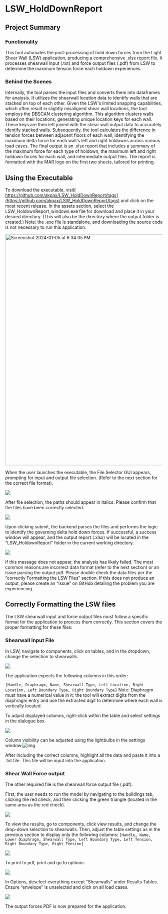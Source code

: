 # LSW_HoldDownReport


## Project Summary


### Functionality
This tool automates the post-processing of hold down forces from the Light Shear Wall (LSW) application, producing a comprehensive .xlsx report file. It processes shearwall input (.txt) and force output files (.pdf) from LSW to determine the maximum tension force each holdown experiences.


### Behind the Scenes
Internally, the tool parses the input files and converts them into dataframes for analysis. It utilizes the shearwall location data to identify walls that are stacked on top of each other. Given the LSW's limited snapping capabilities, which often result in slightly misaligned shear wall locations, the tool employs the DBSCAN clustering algorithm. This algorithm clusters walls based on their locations, generating unique location keys for each wall. These keys are then left joined with the shear wall output data to accurately identify stacked walls. Subsequently, the tool calculates the difference in tension forces between adjacent floors of each wall, identifying the maximum delta force for each wall's left and right holdowns across various load cases. The final output is an .xlsx report that includes a summary of the maximum force for each type of holdown, the maximum left and right holdown forces for each wall, and intermediate output files. The report is formatted with the MAR logo on the first two sheets, tailored for printing.


## Using the Executable
To download the executable, visit[ https://github.com/akpax/LSW_HoldDownReport/tags](https://github.com/akpax/LSW_HoldDownReport/tags) and click on the most recent release. In the assets section, select the LSW_HoldownReport_windows.exe file for download and place it in your desired directory. (This will also be the directory where the output folder is created.) Note: the .exe file is standalone, and downloading the source code is not necessary to run this application.

<img width="735" alt="Screenshot 2024-01-05 at 6 34 05 PM" src="https://github.com/akpax/LSW_HoldDownReport/assets/78048703/4e0829a2-7047-4e8d-8f9b-0cc4dd26aa55">


When the user launches the executable, the File Selector GUI appears, prompting for input and output file selection. (Refer to the next section for the correct file format).

![](https://lh7-us.googleusercontent.com/xa6D6KNjg16UFAHQEt0HGClikKDw9dbYSEsF_mcExp7i2CvOluOdqwsmzUXyJ0-yHS_V5rAUybNXvi_EhBZQL8LjwIgJMl5wkVPQ_ccMi-ArjoFB5PDTqvXZRzpaAWyalChAr7POsvDoOY6jvi_oowU)



After file selection, the paths should appear in italics. Please confirm that the files have been correctly selected.

![](https://lh7-us.googleusercontent.com/lez3lC5ynUYPiByIsbw5DsGHFGPS_nkEynqVVB-MLGkFiIadDai8rSMWXW8XDCrQLhcHuzO1vNS8YobzE9nHLC04OvK15T_k2okom2qk_4dZ9sWufV-4bzZEsYVjtmX8TXx5UTeqPmuoOMgLRls0e1E)



Upon clicking submit, the backend parses the files and performs the logic to identify the governing delta hold down forces. If successful, a success window will appear, and the output report (.xlsx) will be located in the “LSW_HoldownReport” folder in the current working directory.

![](https://lh7-us.googleusercontent.com/wff7HXbiVFmjXBSzYndC0f0-ySQ7d26j_ZtSL82wuvLLV5InGhEbrRdPzQMNzfOk6hTo2lrPKE_A4AP78qUjoSFOTIM5MyyST2M4UqmicBF2JKQfSpQxbCAX5SAAfLj5hWCzAFa2m-FjQ2umjCPU6TU)



If this message does not appear, the analysis has likely failed. The most common reasons are incorrect data format (refer to the next section) or an issue parsing the output pdf. Please double check the data files per  the “correctly Formatting the LSW Files” section. If this does not produce an output, please create an “issue” on GitHub detailing the problem you are experiencing.

## Correctly Formatting the LSW files
The LSW shearwall input and force output files must follow a specific format for the application to process them correctly. This section covers the proper formatting for these files:

### Shearwall Input File
In LSW, navigate to components, click on tables, and in the dropdown, change the selection to shearwalls.

![](https://lh7-us.googleusercontent.com/zvuQ7H8j3K4ccY7fqeOSUHyFwQBQjk9BvnyIDtMO4riBbgeFVRhAKD3oECf8RGoYi2HS-bPHBvzS8FvNBK_LYh2FcyXUQUkNzw69N9VaLYoxG0y-EDTAlM19N2JfYe5hmO-UpM5ERNXzI4EjiC9nxBw)



The application expects the following columns in this order:

``` [Handle, Diaphragm, Name, Shearwall Type, Left Location, Right Location, Left Boundary Type, Right Boundary Type] ``` Note: Diaphragm must have a numerical value in it; the tool will extract digits from the diaphragm entry and use the extracted digit to determine where each wall is vertically located.

To adjust displayed columns, right-click within the table and select settings in the dialogue box.

![](https://lh7-us.googleusercontent.com/5cMvXOjZvgg4hiqyhBzPjtwjpLkJGXNO4TAV7KHdX7t9T3es1Kthoud38Z7FQ2CwP6nmfO4QjCHzCoZQ_FyTqJb-iranryDTK_NM1kVPL0Q3ERxq-PUAbdgJO49QZcIOG1HAKn13gvkZl6owr0h6tAc)



Column visibility can be adjusted using the lightbulbs in the settings window:![img](https://lh7-us.googleusercontent.com/-bXE-Zipi7tEqkmdDfO_rv5wvPIVnS7bQt64cjZ15-3LC46gC1H31zYXNkY6hmgLhVnwlQx6XIBROyx1LvKDiRyQR9speubl1TaJ6T0JqfM8ho1tAIk00b83hnkdlTfxKLLpo1KrnxwyX8yn8KYE4eE)

After including the correct columns, highlight all the data and paste it into a .txt file. This file will be input into the application.

### Shear Wall Force output

The other required file is the shearwall force output file (.pdf).

First, the user needs to run the model by navigating to the buildings tab, clicking the red check, and then clicking the green triangle (located in the same area as the red check).

![](https://lh7-us.googleusercontent.com/xCT_puQBCXbDf6_ZWzFJE1aqVRhJbI3CHR496RUC_O5dCBgFb6UOcjCFlYg3YsdMuNi7gGcQPpOL41tKyMsAnrel6EhyHDb_m8cATrYbiitG_mMojZsJaGLGalPLdP_b6mCCUI8-bUDYmJGgxyjhHwk)



To view the results, go to components, click view results, and change the drop-down selection to shearwalls. Then, adjust the table settings as in the previous section to display only the following columns: 
``` [Handle, Name, Lower Diaphragm, Shearwall Type, Left Boundary Type, Left Tension, Right Boundary Type, Right Tension] ```

![](https://lh7-us.googleusercontent.com/jArAyvs1sgsraLSI34k3f7rDtoszPREqeh6uKnlMyMUNlPq_xOf94ZDM-LQXVVrq1sZsDky1czAQozQZYxATDrqOuSMnMH5ule9Qf1TvTA3rFXySn7eWlB6Z0uqLC9V-_s-N3u94HG-dyqJQQ1ZC0As)



To print to pdf, print and go to options:

![](https://lh7-us.googleusercontent.com/wHzI6dSpOGeNenRgHeXPEOh_ym2_tXjiQh789FcKq3CrNiXqJ6sl_F8yerSQ1fmISAQXWF4B4iqpKolFPuNMfjL5Q_HaLGC4yR5K9v67J9xhk8jmKqwMigAmkfW1sMxtick-z57MBOSa1CEx2Xmt6M8)



In Options, deselect everything except “Shearwalls” under Results Tables. Ensure “envelope” is unselected and click on all load cases.

![](https://lh7-us.googleusercontent.com/9s_hHAEoH22j_WtWXMtVweQ-XFJftJFBZHPyCoPYSf3WLC2R8VPN7Gb02Nu4WEu8zB-aBvS01tZU53T6wmw9Rdwvj7DBFdwGb7YtL4lrPFxyfk2EQc0-R2bHO6O6_OEjd6L8Z0Ey3_FDk_SaQTSCLOc)

The output forces PDF is now prepared for the application.
